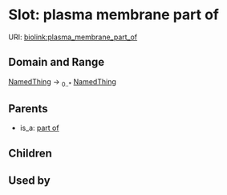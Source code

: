 
# Slot: plasma membrane part of




URI: [biolink:plasma_membrane_part_of](https://w3id.org/biolink/vocab/plasma_membrane_part_of)


## Domain and Range

[NamedThing](NamedThing.md) &#8594;  <sub>0..\*</sub> [NamedThing](NamedThing.md)

## Parents

 *  is_a: [part of](part_of.md)

## Children


## Used by

